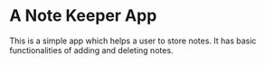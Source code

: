 # A Note Keeper App
This is a simple app which helps a user to store notes. It has basic functionalities of adding and deleting notes.
